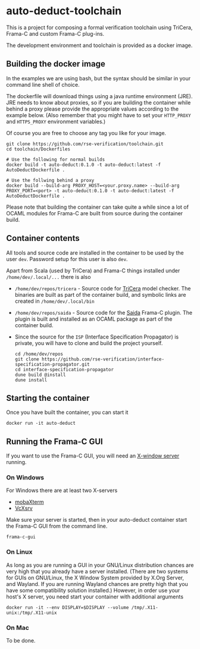 # auto-deduct-toolchain

This is a project for composing a formal verification toolchain using
TriCera, Frama-C and custom Frama-C plug-ins.

The development environment and toolchain is provided as a docker
image.

## Building the docker image

In the examples we are using bash, but the syntax should be similar
in your command line shell of choice.

The dockerfile will download things using a java runtime environment
(JRE). JRE needs to know about proxies, so if you are building the
container while behind a proxy please provide the appropriate values
according to the example below. (Also remember that you might have to
set your `HTTP_PROXY` and `HTTPS_PROXY` environment variables.)

Of course you are free to choose any tag you like for your image.

```shell
git clone https://github.com/rse-verification/toolchain.git
cd toolchain/Dockerfiles

# Use the following for normal builds
docker build -t auto-deduct:0.1.0 -t auto-deduct:latest -f AutoDeductDockerfile .

# Use the follwing behind a proxy
docker build --build-arg PROXY_HOST=<your.proxy.name> --build-arg PROXY_PORT=<port> -t auto-deduct:0.1.0 -t auto-deduct:latest -f AutoDeductDockerfile .
```

Please note that building the container can take quite a while since
a lot of OCAML modules for Frama-C are built from source during
the container build.

## Container contents

All tools and source code are installed in the container to be used by
the user `dev`. Password setup for this user is also `dev`.

Apart from Scala (used by TriCera) and Frama-C things installed under
`/home/dev/.local/...` there is also

* `/home/dev/repos/tricera` - Source code for
  [TriCera](https://github.com/uuverifiers/tricera) model checker.
  The binaries are built as part of the container build, and symbolic
  links are created in `/home/dev/.local/bin`

* `/home/dev/repos/saida` - Source code for the
  [Saida](https://github.com/rse-verification/saida) Frama-C plugin.
  The plugin is built and installed as an OCAML package as part of
  the container build.

* Since the source for the `ISP` (Interface Specification Propagator)
  is private, you will have to clone and build the project yourself.

  ```shell
  cd /home/dev/repos
  git clone https://github.com/rse-verification/interface-specification-propagator.git
  cd interface-specification-propagator
  dune build @install
  dune install
  ```

## Starting the container

Once you have built the container, you can start it

```shell
docker run -it auto-deduct
```

## Running the Frama-C GUI

If you want to use the Frama-C GUI, you will need an
[X-window server](https://en.wikipedia.org/wiki/X_Window_System)
running.

### On Windows

For Windows there are at least two X-servers

* [mobaXterm](https://mobaxterm.mobatek.net/)
* [VcXsrv](https://sourceforge.net/projects/vcxsrv/)

Make sure your server is started, then in your auto-deduct container
start the Frama-C GUI from the command line.

```shell
frama-c-gui
```

### On Linux

As long as you are running a GUI in your GNU/Linux distribution
chances are very high that you already have a server installed.
(There are two systems for GUIs on GNU/Linux, the X Window System
provided by X.Org Server, and Wayland. If you are running Wayland
chances are pretty high that you have some compatibility solution
installed.) However, in order use your host's X server, you
need start your container with additional arguments

```shell
docker run -it --env DISPLAY=$DISPLAY --volume /tmp/.X11-unix:/tmp/.X11-unix
```

### On Mac

To be done.
